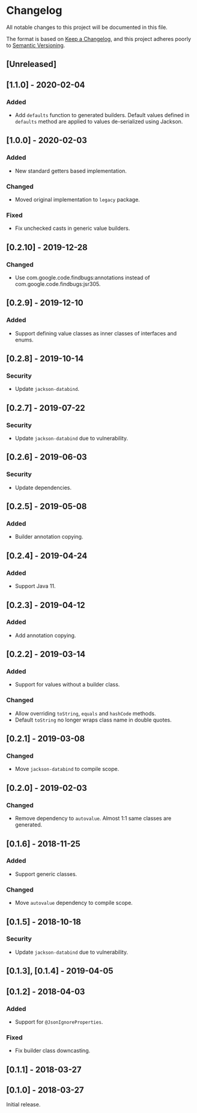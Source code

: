 # Changelog
All notable changes to this project will be documented in this file.

The format is based on [Keep a Changelog](https://keepachangelog.com/en/1.0.0/),
and this project adheres poorly to [Semantic Versioning](https://semver.org/spec/v2.0.0.html).

## [Unreleased]

## [1.1.0] - 2020-02-04
### Added
- Add `defaults` function to generated builders. Default values defined in `defaults` method
are applied to values de-serialized using Jackson.

## [1.0.0] - 2020-02-03
### Added
- New standard getters based implementation.

### Changed
- Moved original implementation to `legacy` package.

### Fixed
- Fix unchecked casts in generic value builders.

## [0.2.10] - 2019-12-28
### Changed
- Use com.google.code.findbugs:annotations instead of com.google.code.findbugs:jsr305.

## [0.2.9] - 2019-12-10
### Added
- Support defining value classes as inner classes of interfaces and enums.

## [0.2.8] - 2019-10-14
### Security
- Update `jackson-databind`.

## [0.2.7] - 2019-07-22
### Security
- Update `jackson-databind` due to vulnerability.

## [0.2.6] - 2019-06-03
### Security
- Update dependencies.

## [0.2.5] - 2019-05-08
### Added
- Builder annotation copying.

## [0.2.4] - 2019-04-24
### Added
- Support Java 11.

## [0.2.3] - 2019-04-12
### Added
- Add annotation copying.

## [0.2.2] - 2019-03-14
### Added
- Support for values without a builder class.

### Changed
- Allow overriding `toString`, `equals` and `hashCode` methods.
- Default `toString` no longer wraps class name in double quotes.

## [0.2.1] - 2019-03-08
### Changed
- Move `jackson-databind` to compile scope.

## [0.2.0] - 2019-02-03
### Changed
- Remove dependency to `autovalue`. Almost 1:1 same classes are generated.

## [0.1.6] - 2018-11-25
### Added
- Support generic classes.

### Changed
- Move `autovalue` dependency to compile scope.

## [0.1.5] - 2018-10-18
### Security
- Update `jackson-databind` due to vulnerability.

## [0.1.3], [0.1.4] - 2019-04-05

## [0.1.2] - 2018-04-03
### Added
- Support for `@JsonIgnoreProperties`.

### Fixed
- Fix builder class downcasting.

## [0.1.1] - 2018-03-27

## [0.1.0] - 2018-03-27

Initial release.